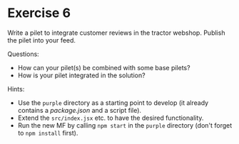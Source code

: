 # Exercise 6

Write a pilet to integrate customer reviews in the tractor webshop. Publish the pilet into your feed.

Questions:

* How can your pilet(s) be combined with some base pilets?
* How is your pilet integrated in the solution?

Hints:

* Use the `purple` directory as a starting point to develop (it already contains a *package.json* and a script file).
* Extend the `src/index.jsx` etc. to have the desired functionality.
* Run the new MF by calling `npm start` in the `purple` directory (don't forget to `npm install` first).
